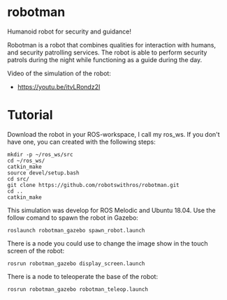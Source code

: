 # robotman
Humanoid robot for security and guidance!

Robotman is a robot that combines qualities for interaction with humans, and security patrolling services. The robot is able to perform security patrols during the night while functioning as a guide during the day. 

Video of the simulation of the robot:

 * https://youtu.be/itvLRondz2I
 
 # Tutorial
 
 Download the robot in your ROS-workspace, I call my ros_ws. If you don't have one, you can created with the following steps:
 
 ```
 mkdir -p ~/ros_ws/src
 cd ~/ros_ws/
 catkin_make
 source devel/setup.bash
 cd src/
 git clone https://github.com/robotswithros/robotman.git
 cd ..
 catkin_make
 ```
 
 This simulation was develop for ROS Melodic and Ubuntu 18.04. Use the follow comand to spawn the robot in Gazebo:
 
 ```
 roslaunch robotman_gazebo spawn_robot.launch
 ```
 
 There is a node you could use to change the image show in the touch screen of the robot:
 
 ```
 rosrun robotman_gazebo display_screen.launch
 ```
 
 There is a node to teleoperate the base of the robot:
 
 ```
 rosrun robotman_gazebo robotman_teleop.launch
 ```
 

